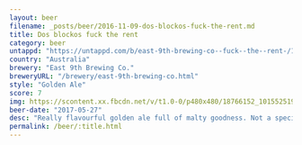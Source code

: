 ```yaml
---
layout: beer
filename: _posts/beer/2016-11-09-dos-blockos-fuck-the-rent.md
title: Dos blockos fuck the rent
category: beer
untappd: "https://untappd.com/b/east-9th-brewing-co--fuck--the--rent-/1731092"
country: "Australia"
brewery: "East 9th Brewing Co."
breweryURL: "/brewery/east-9th-brewing-co.html"
style: "Golden Ale"
score: 7
img: https://scontent.xx.fbcdn.net/v/t1.0-0/p480x480/18766152_10155251932523745_2170796113322472874_n.jpg?_nc_cat=108&_nc_ht=scontent.xx&oh=122b44f7330d63a388507dd3ac1b29d5&oe=5C8C9D36
beer-date: "2017-05-27"
desc: "Really flavourful golden ale full of malty goodness. Not a special beer but a decent staple"
permalink: /beer/:title.html
---
```

